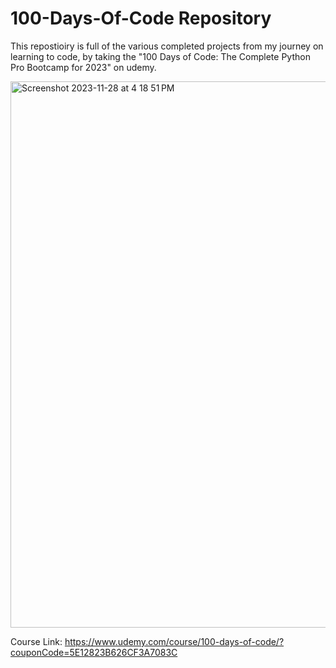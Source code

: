 # 100-Days-Of-Code Repository 

This repostioiry is full of the various completed projects from my journey on learning to code, by taking the "100 Days of Code: The Complete Python Pro Bootcamp for 2023" on udemy.

<img width="874" alt="Screenshot 2023-11-28 at 4 18 51 PM" src="https://github.com/ashjorda/100-Days-Of-Code/assets/40682488/84ee91ff-b9c0-4bc8-aa07-e2f1d191a2fe">

Course Link: https://www.udemy.com/course/100-days-of-code/?couponCode=5E12823B626CF3A7083C

